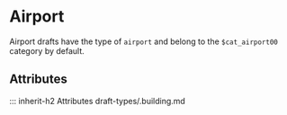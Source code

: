 # Airport

Airport drafts have the type of `airport` and
belong to the `$cat_airport00` category by default.

## Attributes
::: inherit-h2 Attributes draft-types/.building.md
